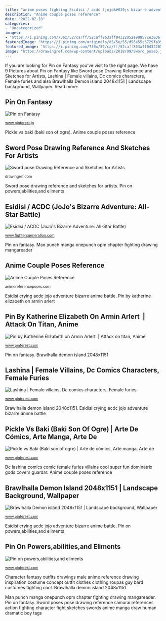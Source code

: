 ```yaml
---
title: "anime poses fighting Esidisi / acdc (jojo&#039;s bizarre adventure: all-star battle)"
description: "Anime couple poses reference"
date: "2022-02-10"
categories:
- "Uncategorized"
images:
- "https://i.pinimg.com/736x/52/ca/ff/52caff863aff04322052e90857ce3036.jpg"
featuredImage: "https://i.pinimg.com/originals/d5/5e/55/d55e55c3729fa35f7fb525c332c2d736.jpg"
featured_image: "https://i.pinimg.com/736x/52/ca/ff/52caff863aff04322052e90857ce3036.jpg"
image: "https://drawingref.com/wp-content/uploads/2018/09/Sword_pose5.jpg"
---
```


If you are looking for Pin on Fantasy you've visit to the right page. We have 9 Pictures about Pin on Fantasy like Sword pose Drawing Reference and Sketches for Artists, Lashina | Female villains, Dc comics characters, Female furies and also Brawlhalla Demon island 2048x1151 | Landscape background, Wallpaper. Read more:

## Pin On Fantasy

![Pin on Fantasy](https://i.pinimg.com/736x/b2/ee/15/b2ee1566b504bb716417e81be7a187b5--monk-costume-fighting-poses.jpg "Pin on powers,abilities,and eliments")

<small>www.pinterest.jp</small>

Pickle vs baki (baki son of ogre). Anime couple poses reference

## Sword Pose Drawing Reference And Sketches For Artists

![Sword pose Drawing Reference and Sketches for Artists](https://drawingref.com/wp-content/uploads/2018/09/Sword_pose5.jpg "Dc lashina comics comic female furies villains cool super fun dominatrix gods covers guardar")

<small>drawingref.com</small>

Sword pose drawing reference and sketches for artists. Pin on powers,abilities,and eliments

## Esidisi / ACDC (JoJo&#039;s Bizarre Adventure: All-Star Battle)

![Esidisi / ACDC (JoJo&#039;s Bizarre Adventure: All-Star Battle)](https://www.fightersgeneration.com/nx9/char/esidisi-crying-anime.png "Pin by katherine elizabeth on armin arlert ️")

<small>www.fightersgeneration.com</small>

Pin on fantasy. Man punch manga onepunch opm chapter fighting drawing mangareader

## Anime Couple Poses Reference

![Anime Couple Poses Reference](https://animereferenceposes.com/wp-content/uploads/2021/03/anime-couples-poses-1-6.jpg "Anime couple poses reference")

<small>animereferenceposes.com</small>

Esidisi crying acdc jojo adventure bizarre anime battle. Pin by katherine elizabeth on armin arlert ️

## Pin By Katherine Elizabeth On Armin Arlert ️ | Attack On Titan, Anime

![Pin by Katherine Elizabeth on Armin Arlert ️ | Attack on titan, Anime](https://i.pinimg.com/736x/f5/f3/7e/f5f37e6172cc65208624f96a5a263e46.jpg "Sword pose drawing reference and sketches for artists")

<small>www.pinterest.com</small>

Pin on fantasy. Brawlhalla demon island 2048x1151

## Lashina | Female Villains, Dc Comics Characters, Female Furies

![Lashina | Female villains, Dc comics characters, Female furies](https://i.pinimg.com/736x/f3/6d/5b/f36d5b53de11d61018c21e65ef54e79f--dominatrix-cool-things.jpg "Pin on powers,abilities,and eliments")

<small>www.pinterest.com</small>

Brawlhalla demon island 2048x1151. Esidisi crying acdc jojo adventure bizarre anime battle

## Pickle Vs Baki (Baki Son Of Ogre) | Arte De Cómics, Arte Manga, Arte De

![Pickle vs Baki (Baki son of ogre) | Arte de cómics, Arte manga, Arte de](https://i.pinimg.com/736x/52/ca/ff/52caff863aff04322052e90857ce3036.jpg "Pin by katherine elizabeth on armin arlert ️")

<small>www.pinterest.com</small>

Dc lashina comics comic female furies villains cool super fun dominatrix gods covers guardar. Anime couple poses reference

## Brawlhalla Demon Island 2048x1151 | Landscape Background, Wallpaper

![Brawlhalla Demon island 2048x1151 | Landscape background, Wallpaper](https://i.pinimg.com/originals/0a/1f/6a/0a1f6a477f3314d86f36c965c08387fc.jpg "Esidisi crying acdc jojo adventure bizarre anime battle")

<small>www.pinterest.com</small>

Esidisi crying acdc jojo adventure bizarre anime battle. Pin on powers,abilities,and eliments

## Pin On Powers,abilities,and Eliments

![Pin on powers,abilities,and eliments](https://i.pinimg.com/originals/d5/5e/55/d55e55c3729fa35f7fb525c332c2d736.jpg "Pin on powers,abilities,and eliments")

<small>www.pinterest.com</small>

Character fantasy outfits drawings male anime reference drawing inspiration costume concept outfit clothes clothing roupas guy bard costumes fighting cool. Brawlhalla demon island 2048x1151

Man punch manga onepunch opm chapter fighting drawing mangareader. Pin on fantasy. Sword poses pose drawing reference samurai references action fighting character fight sketches swords anime manga draw human dramatic boy tags
